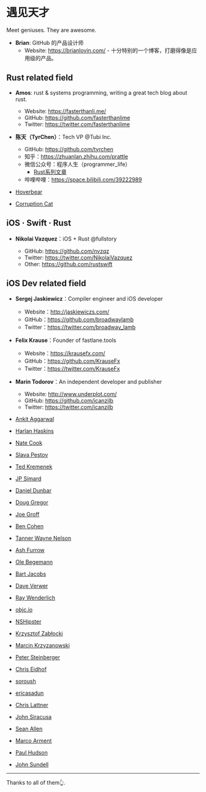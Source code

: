 # 遇见天才

Meet geniuses. They are awesome.

- **Brian**: GitHub 的产品设计师
  - Website: https://brianlovin.com/ - 十分特别的一个博客，打磨得像是应用级的产品。
## Rust related field

- **Amos**: rust & systems programming, writing a great tech blog about rust.
  - Website: https://fasterthanli.me/
  - GitHub: https://github.com/fasterthanlime
  - Twitter: https://twitter.com/fasterthanlime

- **陈天（TyrChen）**：Tech VP @Tubi Inc.
  - GitHub: https://github.com/tyrchen
  - 知乎：https://zhuanlan.zhihu.com/prattle
  - 微信公众号：程序人生（programmer_life）
    - [Rust系列文章](https://mp.weixin.qq.com/mp/appmsgalbum?__biz=MzA3NDM0ODQwMw==&action=getalbum&album_id=1701598373151047680&scene=173&from_msgid=2649828871&from_itemidx=1&count=3&nolastread=1#wechat_redirect)
  - 哔哩哔哩：https://space.bilibili.com/39222989

- [Hoverbear](https://hoverbear.org/)
- [Corruption Cat](https://gankra.github.io/blah/)

## iOS · Swift · Rust

- **Nikolai Vazquez**：iOS + Rust @fullstory

  - GitHub: https://github.com/nvzqz
  - Twitter: https://twitter.com/NikolaiVazquez
  - Other: https://github.com/rustswift

## iOS Dev related field

- **Sergej Jaskiewicz**：Compiler engineer and iOS developer

  - Website：http://jaskiewiczs.com/
  - GitHub：https://github.com/broadwaylamb
  - Twitter：https://twitter.com/broadway_lamb

- **Felix Krause**：Founder of fastlane.tools

  - Website：https://krausefx.com/
  - GitHub：https://github.com/KrauseFx
  - Twitter：https://twitter.com/KrauseFx

- **Marin Todorov**：An independent developer and publisher

  - Website: http://www.underplot.com/
  - GitHub: https://github.com/icanzilb
  - Twitter: https://twitter.com/icanzilb

- [Ankit Aggarwal](https://twitter.com/aciidb0mb3r)
- [Harlan Haskins](https://twitter.com/harlanhaskins)
- [Nate Cook](https://twitter.com/nnnnnnnn)
- [Slava Pestov](https://twitter.com/slava_pestov)
- [Ted Kremenek](https://twitter.com/tkremenek)
- [JP Simard](https://twitter.com/simjp)
- [Daniel Dunbar](https://twitter.com/daniel_dunbar)
- [Doug Gregor](https://twitter.com/dgregor79)
- [Joe Groff](https://twitter.com/jckarter)
- [Ben Cohen](https://twitter.com/AirspeedSwift)
- [Tanner Wayne Nelson](https://twitter.com/tanner0101)
- [Ash Furrow](https://twitter.com/ashfurrow)
- [Ole Begemann](https://twitter.com/olebegemann)
- [Bart Jacobs](https://twitter.com/_bartjacobs)
- [Dave Verwer](https://twitter.com/daveverwer)
- [Ray Wenderlich](https://twitter.com/rwenderlich)
- [objc.io](https://twitter.com/objcio)
- [NSHipster](https://twitter.com/NSHipster)
- [Krzysztof Zabłocki](https://twitter.com/merowing_)
- [Marcin Krzyzanowski](https://twitter.com/krzyzanowskim)
- [Peter Steinberger](https://twitter.com/steipete)
- [Chris Eidhof](https://twitter.com/chriseidhof)
- [soroush](https://twitter.com/khanlou)
- [ericasadun](https://twitter.com/ericasadun)
- [Chris Lattner](https://twitter.com/clattner_llvm)
- [John Siracusa](https://twitter.com/siracusa)
- [Sean Allen](https://twitter.com/seanallen_dev)
- [Marco Arment](https://twitter.com/marcoarment)
- [Paul Hudson](https://twitter.com/twostraws)
- [John Sundell](https://twitter.com/johnsundell)


---

Thanks to all of them👆. 
